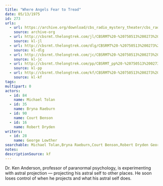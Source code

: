 ```yaml
---
title: "Where Angels Fear to Tread"
date: 05/13/1975
id: 273
urls: 
  - url: https://archive.org/download/cbs_radio_mystery_theater/cbs_radio_mystery_theater-0251-0300.zip/cbs_radio_mystery_theater-0251-0300%2Fcbsrmt_0273_where_angels_fear_to_tread.mp3
    source: archive-org
  - url: http://cbsrmt.thelongtrek.com/jl/CBSRMT%20-%20750513%200273%20Where%20Angels%20Fear%20To%20Tread_jl.mp3
    source: kl-jl
  - url: http://cbsrmt.thelongtrek.com/dlg/CBSRMT%20-%20750513%200273%20Where%20Angels%20Fear%20to%20Tread.mp3
    source: kl-dlg
  - url: http://cbsrmt.thelongtrek.com/jc/CBSRMT%20-%20750513%200273%20Where%20Angels%20Fear%20to%20Tread%20vbr%20kb2%20fair_jc.mp3
    source: kl-jc
  - url: http://cbsrmt.thelongtrek.com/pp/CBSRMT_pp%20-%20750513%200273%20Where%20Angels%20Fear%20to%20Tread.mp3
    source: kl-pp
  - url: http://cbsrmt.thelongtrek.com/kf/CBSRMT%20-%20750513%200273%20Where%20Angels%20Fear%20To%20Tread_kf.mp3
    source: kl-kf
tags: 
multipart: 0
actors:  
  - id: 84
    name: Michael Tolan  
  - id: 35
    name: Bryna Raeburn  
  - id: 90
    name: Court Benson  
  - id: 16
    name: Robert Dryden
writers:  
  - id: 28
    name: George Lowther
searchable: Michael Tolan,Bryna Raeburn,Court Benson,Robert Dryden George Lowther
notes: 
descriptionSource: kf
---
```

Dr. Ken Anderson, professor of paranormal psychology, is experimenting with astral projection — projecting his astral self to other places. He soon loses control of when he projects and what his astral self does.